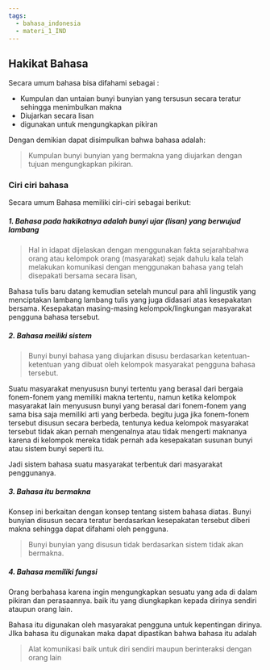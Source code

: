 ```yaml
---
tags:
  - bahasa_indonesia
  - materi_1_IND
---
```

## Hakikat Bahasa

Secara umum bahasa bisa difahami sebagai : 
- Kumpulan dan untaian bunyi bunyian yang tersusun secara teratur sehingga menimbulkan makna
- Diujarkan secara lisan
- digunakan untuk mengungkapkan pikiran

Dengan demikian dapat disimpulkan bahwa bahasa adalah:

> Kumpulan bunyi bunyian yang bermakna yang diujarkan dengan tujuan mengungkapkan pikiran.


### Ciri ciri bahasa

Secara umum Bahasa memiliki ciri-ciri sebagai berikut:
##### 1. Bahasa pada hakikatnya adalah bunyi ujar (lisan) yang berwujud lambang

> Hal in idapat dijelaskan dengan menggunakan fakta sejarahbahwa orang atau kelompok orang (masyarakat) sejak dahulu kala telah melakukan komunikasi dengan menggunakan bahasa yang telah disepakati bersama secara lisan,

Bahasa tulis baru datang kemudian setelah muncul para ahli lingustik yang menciptakan lambang lambang tulis yang juga didasari atas kesepakatan bersama. Kesepakatan masing-masing kelompok/lingkungan masyarakat pengguna bahasa tersebut.
  
##### 2. Bahasa meiliki sistem

>Bunyi bunyi bahasa yang diujarkan disusu berdasarkan ketentuan-ketentuan yang dibuat oleh kelompok masyarakat pengguna bahasa tersebut. 

Suatu masyarakat menyususn bunyi tertentu yang berasal dari bergaia fonem-fonem yang memiliki makna tertentu, namun ketika kelompok masyarakat lain menyususn bunyi  yang berasal dari fonem-fonem yang sama bisa saja memiliki arti yang berbeda. begitu juga jika fonem-fonem tersebut disusun secara berbeda, tentunya kedua kelompok masyarakat tersebut tidak akan pernah mengenalnya atau tidak mengerti maknanya karena di kelompok mereka tidak pernah ada kesepakatan susunan bunyi atau sistem bunyi seperti itu.

Jadi sistem bahasa suatu masyarakat terbentuk dari masyarakat penggunanya.

##### 3. Bahasa itu bermakna

Konsep ini berkaitan dengan konsep tentang sistem bahasa diatas. Bunyi bunyian disusun secara teratur berdasarkan kesepakatan tersebut diberi makna sehingga dapat difahami oleh pengguna. 
>Bunyi bunyian yang disusun tidak berdasarkan sistem tidak akan bermakna.

##### 4. Bahasa memiliki fungsi

Orang berbahasa karena ingin mengungkapkan sesuatu yang ada di dalam pikiran dan perasaannya. baik itu yang diungkapkan kepada dirinya sendiri ataupun orang lain.

Bahasa itu digunakan oleh masyarakat pengguna untuk kepentingan dirinya. JIka bahasa itu digunakan maka dapat dipastikan bahwa bahasa itu adalah
> Alat komunikasi baik untuk diri sendiri maupun berinteraksi dengan orang lain


